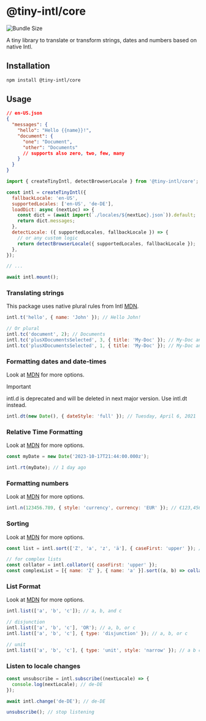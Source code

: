 # @tiny-intl/core

![Bundle Size](https://deno.bundlejs.com/badge?q=@tiny-intl/core&treeshake=%5B*%5D)

A tiny library to translate or transform strings, dates and numbers based on native Intl.

## Installation

```bash
npm install @tiny-intl/core
```

## Usage

```json
// en-US.json
{
  "messages": {
    "hello": "Hello {{name}}!",
    "document": {
      "one": "Document",
      "other": "Documents"
      // supports also zero, two, few, many
    }
  }
}
```

```js
import { createTinyIntl, detectBrowserLocale } from '@tiny-intl/core';

const intl = createTinyIntl({
  fallbackLocale: 'en-US',
  supportedLocales: ['en-US', 'de-DE'],
  loadDict: async (nextLoc) => {
    const dict = (await import(`./locales/${nextLoc}.json`)).default;
    return dict.messages;
  },
  detectLocale: ({ supportedLocales, fallbackLocale }) => {
    // or any custom logic
    return detectBrowserLocale({ supportedLocales, fallbackLocale });
  },
});

// ...

await intl.mount();
```

### Translating strings

This package uses native plural rules from Intl [MDN](https://developer.mozilla.org/en-US/docs/Web/JavaScript/Reference/Global_Objects/Intl/PluralRules).

```js
intl.t('hello', { name: 'John' }); // Hello John!

// Or plural
intl.tc('document', 2); // Documents
intl.tc('plusXDocumentsSelected', 3, { title: 'My-Doc' }); // My-Doc and 3 other documents selected
intl.tc('plusXDocumentsSelected', 1, { title: 'My-Doc' }); // My-Doc and one other document selected
```

### Formatting dates and date-times

Look at [MDN](https://developer.mozilla.org/en-US/docs/Web/JavaScript/Reference/Global_Objects/Intl/DateTimeFormat) for more options.

> [!IMPORTANT]  
> intl.d is deprecated and will be deleted in next major version. Use intl.dt instead.

```js
intl.dt(new Date(), { dateStyle: 'full' }); // Tuesday, April 6, 2021
```

### Relative Time Formatting

Look at [MDN](https://developer.mozilla.org/en-US/docs/Web/JavaScript/Reference/Global_Objects/Intl/RelativeTimeFormat) for more options.

```js
const myDate = new Date('2023-10-17T21:44:00.000z');

intl.rt(myDate); // 1 day ago
```

### Formatting numbers

Look at [MDN](https://developer.mozilla.org/en-US/docs/Web/JavaScript/Reference/Global_Objects/Intl/NumberFormat) for more options.

```js
intl.n(123456.789, { style: 'currency', currency: 'EUR' }); // €123,456.79
```

### Sorting

Look at [MDN](https://developer.mozilla.org/en-US/docs/Web/JavaScript/Reference/Global_Objects/Intl/Collator) for more options.

```js
const list = intl.sort(['Z', 'a', 'z', 'ä'], { caseFirst: 'upper' }); // en-US: ['a', 'ä', 'Z', 'z'], swedish: ['a', 'Z', 'z', 'ä']

// for complex lists
const collator = intl.collator({ caseFirst: 'upper' });
const complexList = [{ name: 'Z' }, { name: 'a' }].sort((a, b) => collator(a.name, b.name)); // [{ name: 'a' }, { name: 'Z' }]
```

### List Format

Look at [MDN](https://developer.mozilla.org/en-US/docs/Web/JavaScript/Reference/Global_Objects/Intl/ListFormat) for more options.

```js
intl.list(['a', 'b', 'c']); // a, b, and c

// disjunction
intl.list(['a', 'b', 'c'], 'OR'); // a, b, or c
intl.list(['a', 'b', 'c'], { type: 'disjunction' }); // a, b, or c

// unit
intl.list(['a', 'b', 'c'], { type: 'unit', style: 'narrow' }); // a b c
```

### Listen to locale changes

```js
const unsubscribe = intl.subscribe((nextLocale) => {
  console.log(nextLocale); // de-DE
});

await intl.change('de-DE'); // de-DE

unsubscribe(); // stop listening
```
